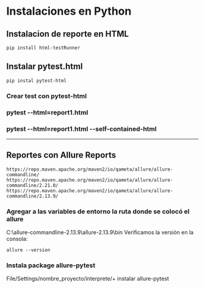 # Instalaciones en Python

## Instalacion de reporte en HTML
```
pip install html-testRunner
```

## Instalar pytest.html
```
pip instal pytest-html
```
### Crear test con pytest-html
### pytest --html=report1.html
### pytest --html=report1.html  --self-contained-html

---------------------------------------------

## Reportes con Allure Reports
```
https://repo.maven.apache.org/maven2/io/qameta/allure/allure-commandline/
https://repo.maven.apache.org/maven2/io/qameta/allure/allure-commandline/2.21.0/
https://repo.maven.apache.org/maven2/io/qameta/allure/allure-commandline/2.13.9/
```
### Agregar a las variables de entorno la ruta donde se colocó el allure
C:\allure-commandline-2.13.9\allure-2.13.9\bin
Verificamos la versión en la consola:
```
allure --version
```
### Instala package allure-pytest
File/Settings/nombre_proyecto/interprete/+ 
instalar allure-pytest

